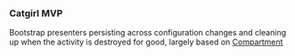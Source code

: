 ### Catgirl MVP

Bootstrap presenters persisting across configuration changes and cleaning up when the activity
is destroyed for good, largely based on [Compartment](https://github.com/grandstaish/compartment)